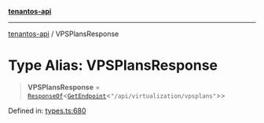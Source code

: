 [**tenantos-api**](../README.md)

***

[tenantos-api](../globals.md) / VPSPlansResponse

# Type Alias: VPSPlansResponse

> **VPSPlansResponse** = [`ResponseOf`](ResponseOf.md)\<[`GetEndpoint`](GetEndpoint.md)\<`"/api/virtualization/vpsplans"`\>\>

Defined in: [types.ts:680](https://github.com/shadmanZero/tenantos-api/blob/50bbdae310005a0ca12345f143ddaf8ea2b8ce90/src/types.ts#L680)
